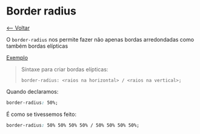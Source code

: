 # Border radius

[<-- Voltar](../README.md)

O `border-radius` nos permite fazer não apenas bordas arredondadas como também bordas elípticas

[Exemplo](../src/border-radius.html)

> Síntaxe para criar bordas elípticas:
>
> ```border-radius: <raios na horizontal> / <raios na vertical>;```

Quando declaramos:

```css
border-radius: 50%;
```

 É como se tivessemos feito:

 ```css
border-radius: 50% 50% 50% 50% / 50% 50% 50% 50%;
```
